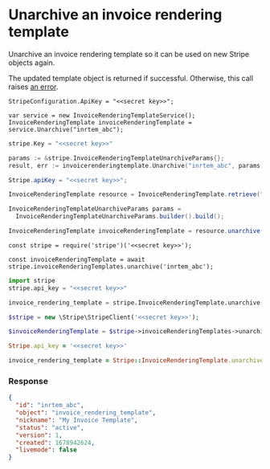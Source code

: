 # Unarchive an invoice rendering template

Unarchive an invoice rendering template so it can be used on new Stripe objects again.

The updated template object is returned if successful. Otherwise, this call raises [an error](#errors).


```dotnet
StripeConfiguration.ApiKey = "<<secret key>>";

var service = new InvoiceRenderingTemplateService();
InvoiceRenderingTemplate invoiceRenderingTemplate = service.Unarchive("inrtem_abc");
```

```go
stripe.Key = "<<secret key>>"

params := &stripe.InvoiceRenderingTemplateUnarchiveParams{};
result, err := invoicerenderingtemplate.Unarchive("inrtem_abc", params);
```

```java
Stripe.apiKey = "<<secret key>>";

InvoiceRenderingTemplate resource = InvoiceRenderingTemplate.retrieve("inrtem_abc");

InvoiceRenderingTemplateUnarchiveParams params =
  InvoiceRenderingTemplateUnarchiveParams.builder().build();

InvoiceRenderingTemplate invoiceRenderingTemplate = resource.unarchive(params);
```

```node
const stripe = require('stripe')('<<secret key>>');

const invoiceRenderingTemplate = await stripe.invoiceRenderingTemplates.unarchive('inrtem_abc');
```

```python
import stripe
stripe.api_key = "<<secret key>>"

invoice_rendering_template = stripe.InvoiceRenderingTemplate.unarchive("inrtem_abc")
```

```php
$stripe = new \Stripe\StripeClient('<<secret key>>');

$invoiceRenderingTemplate = $stripe->invoiceRenderingTemplates->unarchive('inrtem_abc', []);
```

```ruby
Stripe.api_key = '<<secret key>>'

invoice_rendering_template = Stripe::InvoiceRenderingTemplate.unarchive('inrtem_abc')
```

### Response

```json
{
  "id": "inrtem_abc",
  "object": "invoice_rendering_template",
  "nickname": "My Invoice Template",
  "status": "active",
  "version": 1,
  "created": 1678942624,
  "livemode": false
}
```